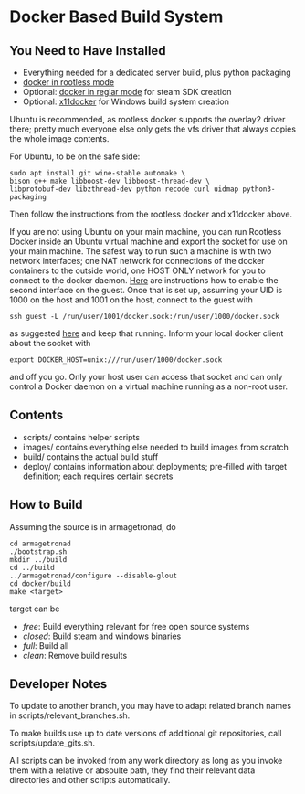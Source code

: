 # Docker Based Build System

## You Need to Have Installed
 * Everything needed for a dedicated server build, plus python packaging
 * [docker in rootless mode](https://docs.docker.com/engine/security/rootless/)
 * Optional: [docker in reglar mode](https://docs.docker.com/engine/install/ubuntu/) for steam SDK creation
 * Optional: [x11docker](https://github.com/mviereck/x11docker) for Windows build system creation

Ubuntu is recommended, as rootless docker supports the overlay2 driver there;
pretty much everyone else only gets the vfs driver that always copies the whole
image contents.

For Ubuntu, to be on the safe side:

    sudo apt install git wine-stable automake \
    bison g++ make libboost-dev libboost-thread-dev \
    libprotobuf-dev libzthread-dev python recode curl uidmap python3-packaging

Then follow the instructions from the rootless docker and x11docker above.

If you are not using Ubuntu on your main machine, you can run Rootless Docker inside
an Ubuntu virtual machine and export the socket for use on your main machine. The safest way to run such a machine is with two network interfaces; one NAT network for connections of the docker containers to the outside world, one HOST ONLY network for you to connect to the docker daemon. [Here](https://askubuntu.com/questions/778392/install-second-network-interface-on-virtualized-ubuntu-server) are instructions how to enable the second interface on the guest.
Once that is set up, assuming your UID is 1000 on the host and 1001 on the host, connect to the guest with

    ssh guest -L /run/user/1001/docker.sock:/run/user/1000/docker.sock

as suggested [here](https://docs.docker.com/engine/security/security/#docker-daemon-attack-surface) and keep that running. Inform your local docker client about the socket with

    export DOCKER_HOST=unix:///run/user/1000/docker.sock

and off you go. Only your host user can access that socket and can only control a Docker daemon on a virtual machine running as a non-root user.

## Contents

 * scripts/ contains helper scripts
 * images/ contains everything else needed to build images from scratch
 * build/ contains the actual build stuff
 * deploy/ contains information about deployments; pre-filled with target definition; each requires certain secrets

## How to Build

Assuming the source is in armagetronad, do

    cd armagetronad
    ./bootstrap.sh
    mkdir ../build
    cd ../build
    ../armagetronad/configure --disable-glout
    cd docker/build
    make <target>

target can be

   * *free*: Build everything relevant for free open source systems
   * *closed*: Build steam and windows binaries
   * *full*: Build all
   * *clean*: Remove build results

## Developer Notes
To update to another branch, you may have to adapt related branch names in scripts/relevant_branches.sh.

To make builds use up to date versions of additional git repositories, call scripts/update_gits.sh.

All scripts can be invoked from any work directory as long as you invoke them with a relative or absoulte path, they find their relevant data directories and other scripts automatically.

